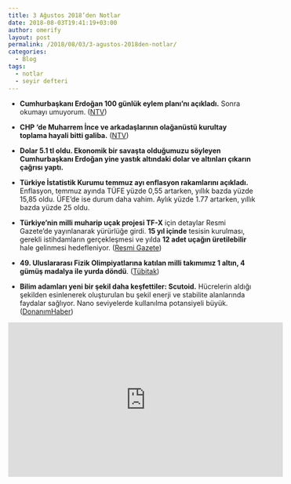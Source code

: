 ```yaml
---
title: 3 Ağustos 2018’den Notlar
date: 2018-08-03T19:41:19+03:00
author: omerify
layout: post
permalink: /2018/08/03/3-agustos-2018den-notlar/
categories:
  - Blog
tags:
  - notlar
  - seyir defteri
---
```


* **Cumhurbaşkanı Erdoğan 100 günlük eylem planı’nı açıkladı.** Sonra okumayı umuyorum. (<a href="https://www.ntv.com.tr/turkiye/erdogan-100-gunluk-eylem-planini-acikladi,HH_SHWOrv02rW0J_feiD3A" target="_blank" rel="noreferrer noopener nofollow">NTV</a>)

* **CHP ‘de Muharrem İnce ve arkadaşlarının olağanüstü kurultay toplama hayali bitti galiba.** (<a href="https://www.ntv.com.tr/turkiye/son-dakika-chp-olaganustu-kurultay-icin-yeterli-imza-toplanamadi,0VunI8m8ZkydiQ5f2-RDIg" target="_blank" rel="noreferrer noopener nofollow">NTV</a>)

* **Dolar 5.1 tl oldu. Ekonomik bir savaşta olduğumuzu söyleyen Cumhurbaşkanı Erdoğan yine yastık altındaki dolar ve altınları çıkarın çağrısı yaptı.**

* **Türkiye İstatistik Kurumu temmuz ayı enflasyon rakamlarını açıkladı.** Enflasyon, temmuz ayında TÜFE yüzde 0,55 artarken, yıllık bazda yüzde 15,85 oldu. ÜFE’de ise durum daha vahim. Aylık yüzde 1.77 artarken, yıllık bazda yüzde 25 oldu.

* **Türkiye’nin milli muharip uçak projesi TF-X** için detaylar Resmi Gazete’de yayınlanarak yürürlüğe girdi. **15 yıl içinde** tesisin kurulması, gerekli istihdamların gerçekleşmesi ve yılda **12 adet uçağın üretilebilir** hale gelinmesi hedefleniyor. (<a href="http://www.resmigazete.gov.tr/eskiler/2018/08/20180803-3.pdf" target="_blank" rel="noreferrer noopener nofollow">Resmi Gazete</a>)

* **49. Uluslararası Fizik Olimpiyatlarına katılan milli takımımız 1 altın, 4 gümüş madalya ile yurda döndü**. (<a href="http://www.tubitak.gov.tr/tr/haber/ogrencilerimizden-49-uluslararasi-fizik-olimpiyatinda-buyuk-basari" target="_blank" rel="noreferrer noopener nofollow">Tübitak</a>)

* **Bilim adamları yeni bir şekil daha keşfettiler: Scutoid.** Hücrelerin aldığı şekilden esinlenerek oluşturulan bu şekil enerji ve stabilite alanlarında faydalar sağlıyor. Nano seviyelerde kullanılma potansiyeli büyük. (<a href="https://www.donanimhaber.com/diger-bilim-ve-teknoloji/haberleri/Yeni-geometrik-sekille-tanisin-Scutoid.htm" target="_blank" rel="noreferrer noopener nofollow">DonanımHaber</a>)

<iframe width="560" height="315" src="https://www.youtube.com/embed/1HzfO453f24" title="YouTube video player" frameborder="0" allow="accelerometer; autoplay; clipboard-write; encrypted-media; gyroscope; picture-in-picture" allowfullscreen></iframe>